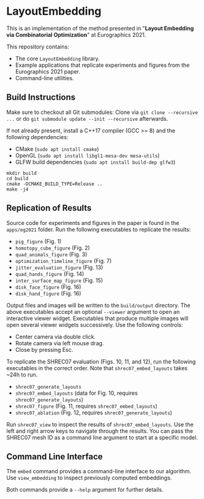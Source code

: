# LayoutEmbedding

This is an implementation of the method presented in "**Layout Embedding via Combinatorial Optimization**" at Eurographics 2021.

This repository contains:
* The core `LayoutEmbedding` library.
* Example applications that replicate experiments and figures from the Eurographics 2021 paper.
* Command-line utilities.

## Build Instructions

Make sure to checkout all Git submodules:
Clone via `git clone --recursive ...`
or do `git submodule update --init --recursive` afterwards.

If not already present, install a C++17 compiler (GCC >= 8) and the following dependencies:
* CMake (`sudo apt install cmake`)
* OpenGL (`sudo apt install libgl1-mesa-dev mesa-utils`)
* GLFW build dependencies (`sudo apt install build-dep glfw3`)

```
mkdir build
cd build
cmake -DCMAKE_BUILD_TYPE=Release ..
make -j4
```

## Replication of Results

Source code for experiments and figures in the paper is found in the `apps/eg2021` folder.
Run the following executables to replicate the results:

* `pig_figure` (Fig. 1)
* `homotopy_cube_figure` (Fig. 2)
* `quad_animals_figure` (Fig. 3)
* `optimization_timeline_figure` (Fig. 7)
* `jitter_evaluation_figure` (Fig. 13)
* `quad_hands_figure` (Fig. 14)
* `inter_surface_map_figure` (Fig. 15)
* `disk_face_figure` (Fig. 16)
* `disk_hand_figure` (Fig. 16)

Output files and images will be written to the `build/output` directory.
The above executables accept an optional `--viewer` argument to open an interactive viewer widget.
Executables that produce multiple images will open several viewer widgets successively.
Use the following controls:
* Center camera via double click.
* Rotate camera via left mouse drag.
* Close by pressing Esc.

To replicate the SHREC07 evaluation (Figs. 10, 11, and 12), run the following executables in the correct order.
Note that `shrec07_embed_layouts` takes ~24h to run.

* `shrec07_generate_layouts`
* `shrec07_embed_layouts` (data for Fig. 10, requires `shrec07_generate_layouts`)
* `shrec07_figure` (Fig. 11, requires `shrec07_embed_layouts`)
* `shrec07_ablation` (Fig. 12, requires `shrec07_generate_layouts`)

Run `shrec07_view` to inspect the results of `shrec07_embed_layouts`.
Use the left and right arrow keys to navigate through the results.
You can pass the SHREC07 mesh ID as a command line argument to start at a specific model.

## Command Line Interface

The `embed` command provides a command-line interface to our algorithm.
Use `view_embedding` to inspect previously computed embeddings.

Both commands provide a `--help` argument for further details.
